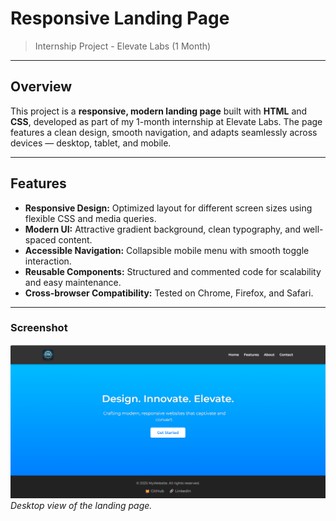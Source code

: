 # Responsive Landing Page  
> Internship Project - Elevate Labs (1 Month)

---

## Overview

This project is a **responsive, modern landing page** built with **HTML** and **CSS**, developed as part of my 1-month internship at Elevate Labs. The page features a clean design, smooth navigation, and adapts seamlessly across devices — desktop, tablet, and mobile.

---

## Features

- **Responsive Design:** Optimized layout for different screen sizes using flexible CSS and media queries.
- **Modern UI:** Attractive gradient background, clean typography, and well-spaced content.
- **Accessible Navigation:** Collapsible mobile menu with smooth toggle interaction.
- **Reusable Components:** Structured and commented code for scalability and easy maintenance.
- **Cross-browser Compatibility:** Tested on Chrome, Firefox, and Safari.

---

### Screenshot

![Landing Page Desktop View](https://github.com/KumarGosala24/Elevate-Lab-Web-internship/blob/977958a8dab1afb95f92af819418c7d78476d6e6/Task1/ScreenShot.png)  
*Desktop view of the landing page.*

